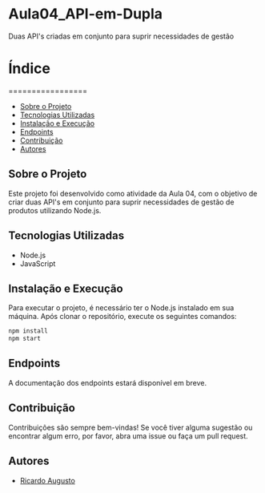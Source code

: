 # Aula04_API-em-Dupla
 Duas API's criadas em conjunto para suprir necessidades de gestão

# Índice
=================
<!--ts-->
   * [Sobre o Projeto](#sobre-o-projeto)
   * [Tecnologias Utilizadas](#tecnologias-utilizadas)
   * [Instalação e Execução](#instalação-e-execução)
   * [Endpoints](#endpoints)
   * [Contribuição](#contribuição)
   * [Autores](#autores)
<!--te-->

## Sobre o Projeto
Este projeto foi desenvolvido como atividade da Aula 04, com o objetivo de criar duas API's em conjunto para suprir necessidades de gestão de produtos utilizando Node.js.

## Tecnologias Utilizadas
- Node.js
- JavaScript

## Instalação e Execução
Para executar o projeto, é necessário ter o Node.js instalado em sua máquina. Após clonar o repositório, execute os seguintes comandos:
```bash
npm install
npm start
```

## Endpoints
A documentação dos endpoints estará disponível em breve.

## Contribuição
Contribuições são sempre bem-vindas! Se você tiver alguma sugestão ou encontrar algum erro, por favor, abra uma issue ou faça um pull request.

## Autores
- [Ricardo Augusto](https://github.com/RicardoAugust-0)

